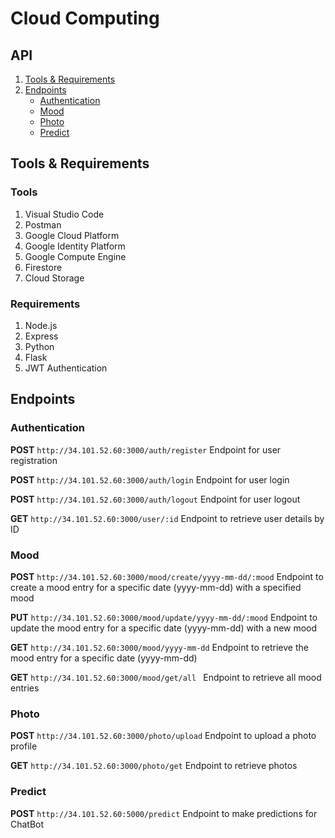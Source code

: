 # Cloud Computing

## API
1. [Tools & Requirements](#tools-cc)
2. [Endpoints](#endpoint-emoticare)
   - [Authentication](#endpoint-authentication)
   - [Mood](#endpoint-mood)
   - [Photo](#photo-user)
   - [Predict](#predict-emoticare)

## Tools & Requirements
### Tools
1. Visual Studio Code
2. Postman
3. Google Cloud Platform
4. Google Identity Platform
5. Google Compute Engine
7. Firestore
8. Cloud Storage

### Requirements
1. Node.js
2. Express
3. Python
4. Flask
5. JWT Authentication

## Endpoints
### Authentication
**POST** ```http://34.101.52.60:3000/auth/register```
Endpoint for user registration

**POST** ```http://34.101.52.60:3000/auth/login``` 
Endpoint for user login

**POST** ```http://34.101.52.60:3000/auth/logout``` 
Endpoint for user logout

**GET** ```http://34.101.52.60:3000/user/:id``` 
Endpoint to retrieve user details by ID

### Mood
**POST** ```http://34.101.52.60:3000/mood/create/yyyy-mm-dd/:mood```
Endpoint to create a mood entry for a specific date (yyyy-mm-dd) with a specified mood

**PUT** ```http://34.101.52.60:3000/mood/update/yyyy-mm-dd/:mood```
Endpoint to update the mood entry for a specific date (yyyy-mm-dd) with a new mood

**GET** ```http://34.101.52.60:3000/mood/yyyy-mm-dd```
Endpoint to retrieve the mood entry for a specific date (yyyy-mm-dd)

**GET** ```http://34.101.52.60:3000/mood/get/all ```
Endpoint to retrieve all mood entries

### Photo
**POST** ```http://34.101.52.60:3000/photo/upload```
Endpoint to upload a photo profile

**GET** ```http://34.101.52.60:3000/photo/get```
Endpoint to retrieve photos

### Predict
**POST** ```http://34.101.52.60:5000/predict```
Endpoint to make predictions for ChatBot
